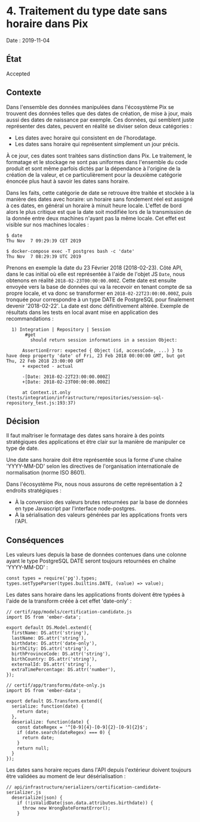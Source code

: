 # 4. Traitement du type date sans horaire dans Pix

Date : 2019-11-04

## État

Accepted

## Contexte

Dans l'ensemble des données manipulées dans l'écosystème Pix se trouvent des données telles que des dates de création, de mise à jour,
mais aussi des dates de naissance par exemple. Ces données, qui semblent juste représenter des dates, peuvent en réalité se diviser selon deux catégories :
- Les dates avec horaire qui consistent en de l'horodatage.
- Les dates sans horaire qui représentent simplement un jour précis.

À ce jour, ces dates sont traitées sans distinction dans Pix. Le traitement, le formatage et le stockage ne sont pas uniformes dans l'ensemble
du code produit et sont même parfois dictés par la dépendance à l'origine de la création de la valeur, et ce particulièrement
pour la deuxième catégorie énoncée plus haut à savoir les dates sans horaire.

Dans les faits, cette catégorie de date se retrouve être traitée et stockée à la manière des dates avec horaire: un horaire sans fondement
réel est assigné à ces dates, en général un horaire à minuit heure locale.
L'effet de bord alors le plus critique est que la date soit modifiée lors de la transmission de la donnée entre deux machines n'ayant pas
la même locale.
Cet effet est visible sur nos machines locales : 
```
$ date
Thu Nov  7 09:29:39 CET 2019

$ docker-compose exec -T postgres bash -c 'date'
Thu Nov  7 08:29:39 UTC 2019
```
Prenons en exemple la date du 23 Février 2018 (2018-02-23). Côté API, dans le cas initial où elle est représentée à l'aide de l'objet JS ```Date```, 
nous obtenons en réalité ```2018-02-23T00:00:00.000Z```. Cette date est ensuite envoyée vers la base de données qui va la recevoir en tenant compte
de sa propre locale, et va donc se transformer en ```2018-02-22T23:00:00.000Z```, puis tronquée pour correspondre à un type DATE de PostgreSQL pour
finalement devenir '2018-02-22'. La date est donc définitivement altérée.
Exemple de résultats dans les tests en local avant mise en application des recommandations :
```
  1) Integration | Repository | Session
       #get
         should return session informations in a session Object:

      AssertionError: expected { Object (id, accessCode, ...) } to have deep property 'date' of Fri, 23 Feb 2018 00:00:00 GMT, but got Thu, 22 Feb 2018 23:00:00 GMT
      + expected - actual

      -[Date: 2018-02-22T23:00:00.000Z]
      +[Date: 2018-02-23T00:00:00.000Z]

      at Context.it.only (tests/integration/infrastructure/repositories/session-sql-repository_test.js:193:37)
```

## Décision

Il faut maîtriser le formatage des dates sans horaire à des points stratégiques des applications et être clair sur la manière de manipuler
ce type de date.

Une date sans horaire doit être représentée sous la forme d'une chaîne 'YYYY-MM-DD' selon les directives de l'organisation internationale de 
normalisation (norme ISO 8601).

Dans l'écosystème Pix, nous nous assurons de cette représentation à 2 endroits stratégiques :
- À la conversion des valeurs brutes retournées par la base de données en type Javascript par l'interface node-postgres.
- À la sérialisation des valeurs générées par les applications fronts vers l'API.

## Conséquences

Les valeurs lues depuis la base de données contenues dans une colonne ayant le type PostgreSQL DATE seront toujours retournées
en chaîne 'YYYY-MM-DD' :
```
const types = require('pg').types;
types.setTypeParser(types.builtins.DATE, (value) => value);
```

Les dates sans horaire dans les applications fronts doivent être typées à l'aide de la transform créée à cet effet 'date-only' :
```
// certif/app/models/certification-candidate.js
import DS from 'ember-data';

export default DS.Model.extend({
  firstName: DS.attr('string'),
  lastName: DS.attr('string'),
  birthdate: DS.attr('date-only'),
  birthCity: DS.attr('string'),
  birthProvinceCode: DS.attr('string'),
  birthCountry: DS.attr('string'),
  externalId: DS.attr('string'),
  extraTimePercentage: DS.attr('number'),
});
```
```
// certif/app/transforms/date-only.js
import DS from 'ember-data';

export default DS.Transform.extend({
  serialize: function(date) {
    return date;
  },
  deserialize: function(date) {
    const dateRegex = '^[0-9]{4}-[0-9]{2}-[0-9]{2}$';
    if (date.search(dateRegex) === 0) {
      return date;
    }
    return null;
  }
});
```

Les dates sans horaire reçues dans l'API depuis l'extérieur doivent toujours être validées au moment de leur désérialisation :
  
```
// api/infrastructure/serializers/certification-candidate-serializer.js
  deserialize(json) {
    if (!isValidDate(json.data.attributes.birthdate)) {
      throw new WrongDateFormatError();
    }
```
